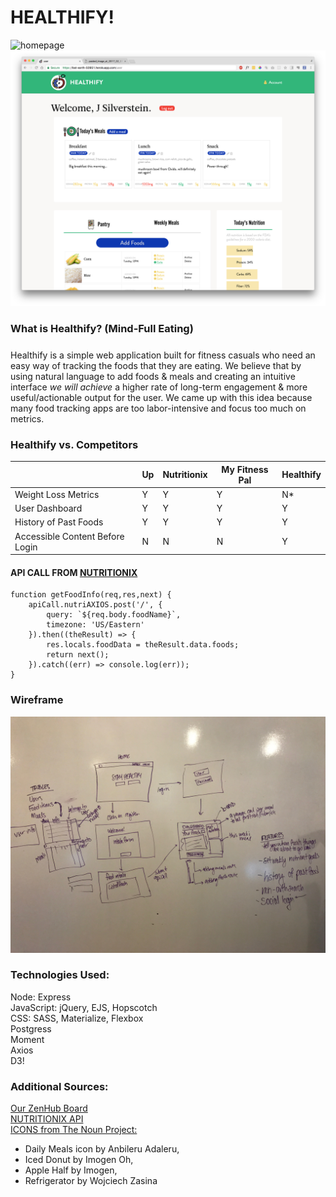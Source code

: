 # HEALTHIFY!

![homepage](public/images/home.png)
![dashboard](public/images/d3.png)



### What is Healthify? (Mind-Full Eating)
#####
Healthify is a simple web application built for fitness casuals who need an easy way of tracking the foods that they are eating. We believe that by using natural language to add foods & meals and creating an intuitive interface *we will achieve* a higher rate of long-term engagement & more useful/actionable output for the user. We came up with this idea because many food tracking apps are too labor-intensive and focus too much on metrics.


### Healthify vs. Competitors
|                                 | Up | Nutritionix | My Fitness Pal | Healthify |
|---------------------------------|----|-------------|----------------|-----------|
| Weight Loss Metrics             | Y  | Y           | Y              | N*        |
| User Dashboard                  | Y  | Y           | Y              | Y         |
| History of Past Foods           | Y  | Y           | Y              | Y         |
| Accessible Content Before Login | N  | N           | N              | Y         |

#### API CALL FROM [NUTRITIONIX](https://developer.nutritionix.com/)
	function getFoodInfo(req,res,next) {
  		apiCall.nutriAXIOS.post('/', {
    		query: `${req.body.foodName}`,
    		timezone: 'US/Eastern'
 		}).then((theResult) => {
   			res.locals.foodData = theResult.data.foods;
   			return next();
  		}).catch((err) => console.log(err));
	}

### Wireframe
![wireframe](public/images/wireframe.png)

### Technologies Used:
Node: Express<br>
JavaScript: jQuery, EJS, Hopscotch<br>
CSS: SASS, Materialize, Flexbox<br>
Postgress<br>
Moment<br>
Axios<br>
D3!


### Additional Sources:

[Our ZenHub Board](https://github.com/jlr7245/healthify/projects/1?fullscreen=true)<br>
[NUTRITIONIX API](https://developer.nutritionix.com/)<br>
[ICONS from The Noun Project:](https://thenounproject.com/)<br>
- Daily Meals icon by Anbileru Adaleru,<br>
- Iced Donut by Imogen Oh,<br>
- Apple Half by Imogen,<br>
- Refrigerator by Wojciech Zasina



